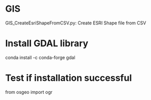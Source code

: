 # GIS

GIS_CreateEsriShapeFromCSV.py: Create ESRI Shape file from CSV

# Install GDAL library
conda install -c conda-forge gdal

# Test if installation successful
from osgeo import ogr


  
